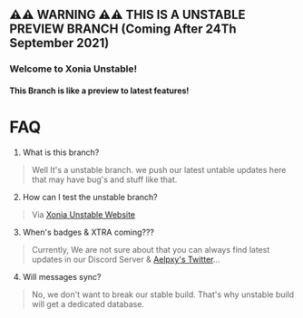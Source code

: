 ## ⚠️⚠️ WARNING ⚠️⚠️ THIS IS A UNSTABLE PREVIEW BRANCH (Coming After 24Th September 2021)


### Welcome to Xonia Unstable!
#### This Branch is like a preview to latest features!

# FAQ

1. What is this branch?
> Well It's a unstable branch. we push our latest untable updates here that may have bug's and stuff like that.

2. How can I test the unstable branch?
> Via <a href="https://unstable.xoniaapp.com">Xonia Unstable Website</a>

3. When's badges & XTRA coming???
> Currently, We are not sure about that you can always find latest updates in our Discord Server & <a href="https://twitter.com/aelpxy">Aelpxy's Twitter</a>...

4. Will messages sync?
> No, we don't want to break our stable build. That's why unstable build will get a dedicated database.
